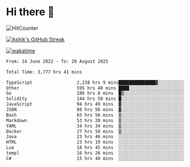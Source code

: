 # Hi there 👋

![HitCounter](https://hits.seeyoufarm.com/api/count/incr/badge.svg?url=https%3A%2F%2Fgithub.com%2Fashrhmn1212%2Fhit-counter)

<!-- ![Contribution Graph](https://github-readme-activity-graph.cyclic.app/graph?username=ashrhmn) -->


<!-- [![Top Langs](https://github-readme-stats.vercel.app/api/top-langs/?username=ashrhmn&layout=compact&theme=synthwave&langs_count=10&card_width=445)](https://github.com/anuraghazra/github-readme-stats) -->

[![Ashik's GitHub Streak](https://github-readme-streak-stats.herokuapp.com/?user=ashrhmn&theme=blood&fire=DD7F1C&background=151515&dates=9f9f9f&border=DD2727)](https://git.io/streak-stats)

<!-- ![Ashik's GitHub stats](https://github-readme-stats.vercel.app/api/?username=ashrhmn&show_icons=true&title_color=fff&icon_color=79ff97&text_color=9f9f9f&bg_color=151515) -->

[![wakatime](https://wakatime.com/badge/user/3df86613-ba63-4631-8e65-0ff18e7becad.svg)](https://wakatime.com/@3df86613-ba63-4631-8e65-0ff18e7becad)

<!--START_SECTION:waka-->

```txt
From: 14 June 2022 - To: 20 August 2025

Total Time: 3,777 hrs 41 mins

TypeScript                 2,238 hrs 9 mins██████████████▓░░░░░░░░░░   59.25 %
Other                      595 hrs 40 mins ████░░░░░░░░░░░░░░░░░░░░░   15.77 %
Go                         186 hrs 8 mins  █▒░░░░░░░░░░░░░░░░░░░░░░░   04.93 %
Solidity                   144 hrs 50 mins █░░░░░░░░░░░░░░░░░░░░░░░░   03.83 %
JavaScript                 94 hrs 49 mins  ▓░░░░░░░░░░░░░░░░░░░░░░░░   02.51 %
JSON                       88 hrs 56 mins  ▓░░░░░░░░░░░░░░░░░░░░░░░░   02.35 %
Bash                       65 hrs 56 mins  ▒░░░░░░░░░░░░░░░░░░░░░░░░   01.75 %
Markdown                   53 hrs 20 mins  ▒░░░░░░░░░░░░░░░░░░░░░░░░   01.41 %
YAML                       34 hrs 34 mins  ▒░░░░░░░░░░░░░░░░░░░░░░░░   00.92 %
Docker                     27 hrs 59 mins  ▒░░░░░░░░░░░░░░░░░░░░░░░░   00.74 %
Java                       23 hrs 46 mins  ░░░░░░░░░░░░░░░░░░░░░░░░░   00.63 %
HTML                       23 hrs 19 mins  ░░░░░░░░░░░░░░░░░░░░░░░░░   00.62 %
Lua                        18 hrs 45 mins  ░░░░░░░░░░░░░░░░░░░░░░░░░   00.50 %
templ                      16 hrs 26 mins  ░░░░░░░░░░░░░░░░░░░░░░░░░   00.44 %
C#                         15 hrs 40 mins  ░░░░░░░░░░░░░░░░░░░░░░░░░   00.41 %
```

<!--END_SECTION:waka-->


<!--### Most Used Languages 
<img src="https://wakatime.com/share/@ashrhmn/24ecb986-5bf8-4607-af7f-0aab08908d8c.png" />

### Favourite Tools
<img src="https://wakatime.com/share/@ashrhmn/f4e08015-f3bc-460a-9228-95a3ba11c604.png" />-->
